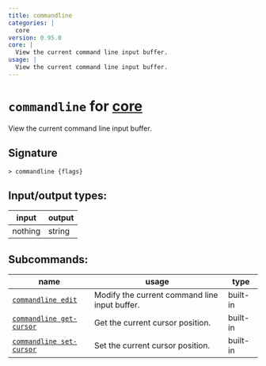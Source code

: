 ```yaml
---
title: commandline
categories: |
  core
version: 0.95.0
core: |
  View the current command line input buffer.
usage: |
  View the current command line input buffer.
---
```

<!-- This file is automatically generated. Please edit the command in https://github.com/nushell/nushell instead. -->

# `commandline` for [core](/commands/categories/core.md)

<div class='command-title'>View the current command line input buffer.</div>

## Signature

```> commandline {flags} ```


## Input/output types:

| input   | output |
| ------- | ------ |
| nothing | string |


## Subcommands:

| name                                                                 | usage                                         | type     |
| -------------------------------------------------------------------- | --------------------------------------------- | -------- |
| [`commandline edit`](/commands/docs/commandline_edit.md)             | Modify the current command line input buffer. | built-in |
| [`commandline get-cursor`](/commands/docs/commandline_get-cursor.md) | Get the current cursor position.              | built-in |
| [`commandline set-cursor`](/commands/docs/commandline_set-cursor.md) | Set the current cursor position.              | built-in |